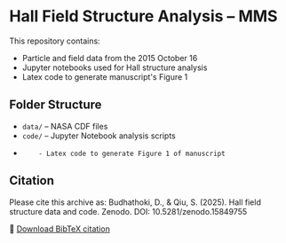 # Hall Field Structure Analysis – MMS

This repository contains:
- Particle and field data from the 2015 October 16 
- Jupyter notebooks used for Hall structure analysis
- Latex code to generate manuscript's Figure 1

## Folder Structure
- `data/` – NASA CDF files
- `code/` – Jupyter Notebook analysis scripts
-         - Latex code to generate Figure 1 of manuscript

## Citation
Please cite this archive as:
Budhathoki, D., & Qiu, S. (2025). Hall field structure data and code. Zenodo. DOI: 10.5281/zenodo.15849755

📖 [Download BibTeX citation](citation.bib)
